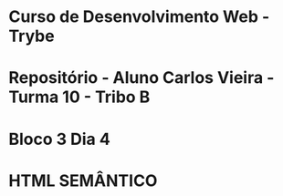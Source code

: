 # Curso de Desenvolvimento Web - Trybe
# Repositório - Aluno Carlos Vieira - Turma 10 - Tribo B
# Bloco 3 Dia 4
# HTML SEMÂNTICO